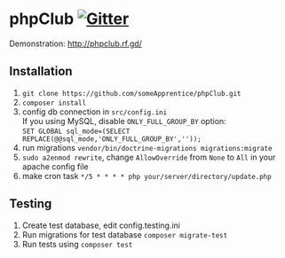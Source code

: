 # phpClub [![Gitter](https://badges.gitter.im/Join%20Chat.svg)](https://gitter.im/someApprentice_phpClub/Lobby)
Demonstration: http://phpclub.rf.gd/

## Installation
1. `git clone https://github.com/someApprentice/phpClub.git`
2. `composer install`
3. config db connection in `src/config.ini`  
	If you using MySQL, disable `ONLY_FULL_GROUP_BY` option:  
	`SET GLOBAL sql_mode=(SELECT REPLACE(@@sql_mode,'ONLY_FULL_GROUP_BY',''));`
4. run migrations `vendor/bin/doctrine-migrations migrations:migrate`
5. `sudo a2enmod rewrite`, change `AllowOverride` from `None` to `All` in your apache config file
7. make cron task `*/5 * * * * php your/server/directory/update.php`

## Testing
1. Create test database, edit config.testing.ini
2. Run migrations for test database `composer migrate-test`
3. Run tests using `composer test`
